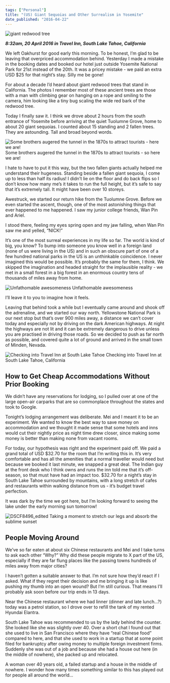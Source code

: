 ```yaml
---
tags: ["Personal"]
title: "(US) Giant Sequoias and Other Surrealism in Yosemite"
date_published: "2016-04-22"
---
```


![giant redwood tree](images/DSCF8396_edited-1024x683.jpg)

**_8:32am, 20 April 2016 in Travel Inn, South Lake Tahoe, California_**

We left Oakhurst for good early this morning. To be honest, I’m glad to be leaving that overpriced accommodation behind. Yesterday I made a mistake in the booking dates and booked our hotel just outside Yosemite National Park for 21st instead of the 20th. It was a pricey mistake - we paid an extra USD $25 for that night’s stay. Silly me be gone!

For about a decade I’d heard about giant redwood trees that stand in California. The photos I remember most of these ancient trees are those with a man with climbing gear on hanging on a rope and smiling to the camera, him looking like a tiny bug scaling the wide red bark of the redwood tree.

Today I finally saw it. I think we drove about 2 hours from the south entrance of Yosemite before arriving at the quiet Tuolumne Grove, home to about 20 giant sequoias. I counted about 15 standing and 2 fallen trees. They are astounding. Tall and broad beyond words.

![Some brothers augered the tunnel in the 1870s to attract tourists - here we are!](images/DSCF8448_edited-683x1024.jpg) Some brothers augered the tunnel in the 1870s to attract tourists - so here we are!

I hate to have to put it this way, but the two fallen giants actually helped me understand their hugeness. Standing beside a fallen giant sequoia, I come up to less than half its radius! I didn’t lie on the floor and do back flips so I don’t know how many me’s it takes to run the full height, but it’s safe to say that it’s extremely tall. It might have been over 10 storeys.

Awestruck, we started our return hike from the Tuolumne Grove. Before we even started the ascent, though, one of the most astonishing things that ever happened to me happened. I saw my junior college friends, Wan Pin and Ariel.

I stood there, feeling my eyes spring open and my jaw falling, when Wan Pin saw me and yelled, “NICK!”

It’s one of the most surreal experiences in my life so far. The world is kind of big, you know? To bump into someone you know well in a foreign land (none of us were living in the US) and in such an obscure part of one of a few hundred national parks in the US is an unthinkable coincidence. I never imagined this would be possible. It’s probably the same for them, I think. We skipped the imagination and headed straight for the implausible reality - we met in a small forest in a big forest in an enormous country tens of thousands of miles away from home.

![Unfathomable awesomeness](images/DSCF8456_edited-1024x683.jpg) Unfathomable awesomeness

I’ll leave it to you to imagine how it feels.

Leaving that behind took a while but I eventually came around and shook off the adrenaline, and we started our way north. Yellowstone National Park is our next stop but that’s over 900 miles away, a distance we can’t cover today and especially not by driving on the dark American highways. At night the highways are not lit and it can be extremely dangerous to drive unless you are practised in driving those roads. So we decided to push as far north as possible, and covered quite a lot of ground and arrived in the small town of Minden, Nevada.

![Checking into Travel Inn at South Lake Tahoe](images/DSCF8524_edited-1024x683.jpg) Checking into Travel Inn at South Lake Tahoe, California

## How to Get Cheap Accommodations Without Prior Booking

We didn’t have any reservations for lodging, so I pulled over at one of the large open-air carparks that are so commonplace throughout the states and took to Google.

Tonight’s lodging arrangement was deliberate. Mei and I meant it to be an experiment. We wanted to know the best way to save money on accommodation and we thought it made sense that some hotels and inns would cut their nightly price as night time drew closer, since making some money is better than making none from vacant rooms.

For today, our hypothesis was right and the experiment paid off. We paid a grand total of USD $32.70 for the room that I’m writing this in. It’s very comfortable and has all the amenities that a normal traveller would need but because we booked it last minute, we snapped a great deal. The Indian guy at the front desk who I think owns and runs the inn told me that it’s off-season, so that must have had an impact too. $32.70 for a night’s stay in South Lake Tahoe surrounded by mountains, with a long stretch of cafes and restaurants within walking distance from us - it’s budget travel perfection.

It was dark by the time we got here, but I’m looking forward to seeing the lake under the early morning sun tomorrow!

![DSCF8496_edited](images/DSCF8496_edited-1024x683.jpg) Taking a moment to stretch our legs and absorb the sublime sunset

## People Moving Around

We’ve so far eaten at about six Chinese restaurants and Mei and I take turns to ask each other “Why?” Why did these people migrate to X part of the US, especially if they are far flung places like the passing towns hundreds of miles away from major cities?

I haven’t gotten a suitable answer to that. I’m not sure how they’d react if I asked. What if they regret their decision and me bringing it up is like pushing my thumb into an open wound? But I’m still curious. That means I’ll probably ask soon before our trip ends in 13 days.

Near the Chinese restaurant where we had linner (dinner and late lunch…?) today was a petrol station, so I drove over to refill the tank of my rented Hyundai Elantra.

South Lake Tahoe was recommended to us by the lady behind the counter. She looked like she was slightly over 40. Over a short chat I found out that she used to live in San Francisco where they have “real Chinese food” compared to here, and that she used to work in a startup that at some point filed for bankruptcy after owing money to multiple foreign investment firms. Suddenly she was out of a job and because she had a house out here (in the middle of nowhere), she packed up and relocated.

A woman over 40 years old, a failed startup and a house in the middle of nowhere. I wonder how many times something similar to this has played out for people all around the world…
